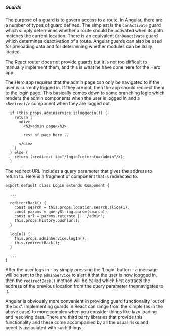 ##### Guards
The purpose of a guard is to govern access to a route.
In Angular, there are a number of types of guard defined.
The simplest is the `CanActivate` guard which simply determines whether a route should be activated when its path matches the current location.
There is an equivalent `CanDeactivate` guard which determines deactivation of a route.
Angular guards can also be used for preloading data and for determining whether modules can be lazily loaded.

The React router does not provide guards but it is not too difficult to manually implement them, and this is what he have done here for the Hero app.

The Hero app requires that the admin page can only be navigated to if the user is currently logged in. 
If they are not, then the app should redirect them to the login page.
This basically comes down to some branching logic which renders the admin components when the user is logged in and a `<Redirect/>` component when they are logged out.
```
  if (this.props.adminservice.isloggedin()) {
    return (
      <div>
        <h3>admin page</h3>
        
        rest of page here...

      </div>
    )    
  } else {
    return (<redirect to="/login?returnto=/admin"/>);
  }

```

The redirect URL includes a query parameter that gives the address to return to.
Here is a fragment of component that is redirected to.

```
export default class Login extends Component {

  ... 

  redirectBack() {
    const search = this.props.location.search.slice(1);
    const params = queryString.parse(search);
    const url = params.returnto || '/admin'; 
    this.props.history.push(url);
  }

  logIn() {
    this.props.adminService.logIn(); 
    this.redirectBack();
  }

  ...
}

```
After the user logs in - by simply pressing the 'Login' button - a message will be sent to the `adminService` to alert it that the user is now loogged in, then the `redirectBack()` method will be called which first extracts the address of the previous location from the query parameter thennavigates to it.

Angular is obviously more convenient in providing guard functionality 'out of the box'. Implementing guards in React can range from the simple (as in the above case) to more complex when you consider things like lazy loading and resolving data. There are third party libraries that provide this functionality and these come accompanied by all the usual risks and benefits associated with such things.
